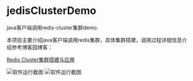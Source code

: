 # jedisClusterDemo
java客户端调用redis-cluster集群demo.

本项目主要介绍java客户端调用redis集群，具体集群搭建，调用过程详细信息介绍参考博客园博客：

[Redis Cluster集群搭建与应用](https://www.cnblogs.com/wlandwl/p/rediscluster.html)

![软件运行截图](https://images2017.cnblogs.com/blog/626790/201801/626790-20180125112809912-69871375.png "软件运行截图") 
![软件运行截图](https://images2017.cnblogs.com/blog/626790/201801/626790-20180124165524272-1184985017.png "软件运行截图") 
 

